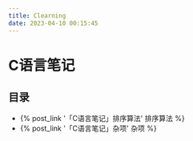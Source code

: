 ```yaml
---
title: Clearning
date: 2023-04-10 00:15:45
---
```


# C语言笔记

## 目录

- {% post_link '「C语言笔记」排序算法' 排序算法 %}
- {% post_link '「C语言笔记」杂项' 杂项 %}
